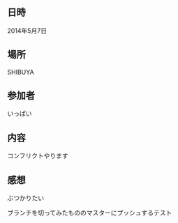 ## 日時

2014年5月7日

## 場所

SHIBUYA

## 参加者

いっぱい

## 内容

コンフリクトやります

## 感想

ぶつかりたい

ブランチを切ってみたもののマスターにプッシュするテスト
